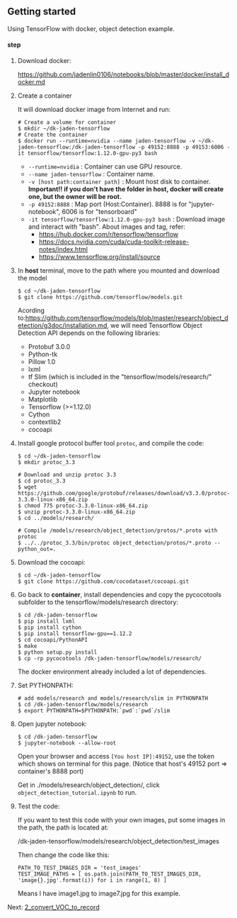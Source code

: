 ## Getting started

Using TensorFlow with docker, object detection example.

#### step

1. Download docker:

   https://github.com/jadenlin0106/notebooks/blob/master/docker/install_docker.md



2. Create a container

   It will download docker image from Internet and run:

   ```shell
   # Create a volume for container
   $ mkdir ~/dk-jaden-tensorflow
   # Create the container
   $ docker run --runtime=nvidia --name jaden-tensorflow -v ~/dk-jaden-tensorflow:/dk-jaden-tensorflow -p 49152:8888 -p 49153:6006 -it tensorflow/tensorflow:1.12.0-gpu-py3 bash
   ```

   - `--runtime=nvidia` : Container can use GPU resource.
   - `--name jaden-tensorflow` : Container name.
   - `-v [host path:container path]` : Mount host disk to container. **Important!! if you don't have the folder in host, docker will create one, but the owner will be root.**
   - `-p 49152:8888` : Map port (Host:Container). 8888 is for "jupyter-notebook", 6006 is for "tensorboard"
   - `-it tensorflow/tensorflow:1.12.0-gpu-py3 bash` : Download image and interact with "bash". About images and tag, refer:
     - https://hub.docker.com/r/tensorflow/tensorflow
     - https://docs.nvidia.com/cuda/cuda-toolkit-release-notes/index.html
     - https://www.tensorflow.org/install/source

   

3. In **host** terminal, move to the path where you mounted and download the model

   ```shell
   $ cd ~/dk-jaden-tensorflow
   $ git clone https://github.com/tensorflow/models.git
   ```

   Acording to:https://github.com/tensorflow/models/blob/master/research/object_detection/g3doc/installation.md, we will need Tensorflow Object Detection API depends on the following libraries:

   *   Protobuf 3.0.0
   *   Python-tk
   *   Pillow 1.0
   *   lxml
   *   tf Slim (which is included in the "tensorflow/models/research/" checkout)
   *   Jupyter notebook
   *   Matplotlib
   *   Tensorflow (>=1.12.0)
   *   Cython
   *   contextlib2
   *   cocoapi

4. Install google protocol buffer tool `protoc`, and compile the code:

   ```shell
   $ cd ~/dk-jaden-tensorflow
   $ mkdir protoc_3.3
   
   # Download and unzip protoc 3.3
   $ cd protoc_3.3
   $ wget https://github.com/google/protobuf/releases/download/v3.3.0/protoc-3.3.0-linux-x86_64.zip
   $ chmod 775 protoc-3.3.0-linux-x86_64.zip
   $ unzip protoc-3.3.0-linux-x86_64.zip
   $ cd ../models/research/
   
   # Compile /models/research/object_detection/protos/*.proto with protoc
   $ ../../protoc_3.3/bin/protoc object_detection/protos/*.proto --python_out=.
   ```

5. Download the cocoapi:

   ```shell
   $ cd ~/dk-jaden-tensorflow
   $ git clone https://github.com/cocodataset/cocoapi.git
   ```

   

6. Go back to **container**, install dependencies and copy the pycocotools subfolder to the tensorflow/models/research directory:

   ```shell
   $ cd /dk-jaden-tensorflow
   $ pip install lxml
   $ pip install cython
   $ pip install tensorflow-gpu==1.12.2
   $ cd cocoapi/PythonAPI
   $ make
   $ python setup.py install
   $ cp -rp pycocotools /dk-jaden-tensorflow/models/research/
   ```

   The docker environment already included a lot of dependencies.

   

7. Set PYTHONPATH:

   ```SHELL
   # add models/research and models/research/slim in PYTHONPATH
   $ cd /dk-jaden-tensorflow/models/research
   $ export PYTHONPATH=$PYTHONPATH:`pwd`:`pwd`/slim
   ```

   

8. Open jupyter notebook:

   ```shell
   $ cd /dk-jaden-tensorflow
   $ jupyter-notebook --allow-root
   ```

   Open your browser and access `[You host IP]:49152`, use the token which shows on terminal for this page. (Notice that host's 49152 port => container's 8888 port)

   Get in ./models/research/object_detection/, click `object_detection_tutorial.ipynb` to run.

   

9. Test the code:

   If you want to test this code with your own images, put some images in the path, the path is located at:

   /dk-jaden-tensorflow/models/research/object_detection/test_images

   Then change the code like this:

   ```
   PATH_TO_TEST_IMAGES_DIR = 'test_images'
   TEST_IMAGE_PATHS = [ os.path.join(PATH_TO_TEST_IMAGES_DIR, 'image{}.jpg'.format(i)) for i in range(1, 8) ]
   ```

   Means I have image1.jpg to image7.jpg for this example.



Next: [2_convert_VOC_to_record](./2_convert_VOC_to_record.md)

